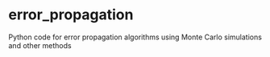 # error_propagation
Python code for error propagation algorithms using Monte Carlo simulations and other methods
